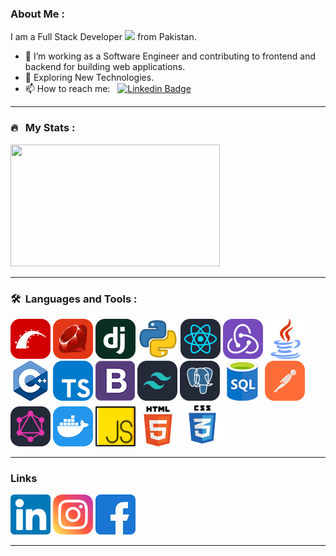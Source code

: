 ### About Me :

I am a Full Stack Developer <img src="https://media.giphy.com/media/WUlplcMpOCEmTGBtBW/giphy.gif" width="30"> from Pakistan.

- 🔭 I’m working as a Software Engineer and contributing to frontend and backend for building web applications.
- 🌱 Exploring New Technologies.
- 📫 How to reach me: &nbsp; [![Linkedin Badge](https://img.shields.io/badge/-NoumanShah-blue?style=flat&logo=Linkedin&logoColor=white)](https://www.linkedin.com/in/syednouman042/)

---

### 🔥 &nbsp; My Stats :

<div>
  <img height="195" src="https://github-readme-stats.vercel.app/api/top-langs/?username=NoumanShah436&layout=compact&langs_count=6&theme=tokyonight&hide_border=true" width="335px"/>
</div>

<!-- [![GitHub Streak](http://github-readme-streak-stats.herokuapp.com?user=NoumanShah436&theme=dark&background=000000)](https://git.io/streak-stats)

[![Top Langs](https://github-readme-stats.vercel.app/api/top-langs/?username=NoumanShah436&layout=compact&theme=vision-friendly-dark)](https://github.com/anuraghazra/github-readme-stats) -->

---

### 🛠 &nbsp;Languages and Tools :

<span><img src="assets/Rails.svg" height="64px"></span>
<span><img src="assets/Ruby.svg" height="64px"></span>
<span><img src="assets/Django.svg" height="64px"></span>
<span><img src="assets/python.png" height="64px"></span>
<span><img src="assets/React-Dark.svg" height="64px"></span>
<span><img src="assets/Redux.svg" height="64px"></span>
<span><img src="assets/java_.png" height="64px"></span>
<span><img src="assets/cpp.png" height="64px"></span>
<span><img src="assets/TypeScript.svg" height="64px"></span>
<span><img src="assets/bootstrap.png" height="64px"></span>
<span><img src="assets/TailwindCSS-Dark.svg" height="64px"></span>
<span><img src="assets/PostgreSQL-Dark.svg" height="64px"></span>
<span><img src="assets/sql.png" height="64px"></span>
<span><img src="assets/Postman.svg" height="64px"></span>
<span><img src="assets/GraphQL-Dark.svg" height="64px"></span>
<span><img src="assets/Docker.svg" height="64px"></span>
<span><img src="assets/js.png" height="64px"></span>
<span><img src="assets/html_.png" height="64px"></span>
<span><img src="assets/css_.png" height="70px"></span>

---

<h3>Links</h3>

<span><a  href="https://www.linkedin.com/in/syednouman042/" target="_blank" ><img src="assets/linkedin.png" height=64></a></span>
<span><a  href="https://www.instagram.com/noumanshah042/" target="_blank" ><img src="assets/instagram.png" height=64></a></span>
<span><a href="https://www.facebook.com/nouman.shah.378199"  target="_blank"><img src="assets/facebook.png" height=64></a></span>

---

<!--
**NoumanShah042/NoumanShah042** is a ✨ _special_ ✨ repository because its `README.md` (this file) appears on your GitHub profile.

Here are some ideas to get you started:

- 🔭 I’m currently working on ...
- 🌱 I’m currently learning ...
- 👯 I’m looking to collaborate on ...
- 🤔 I’m looking for help with ...
- 💬 Ask me about ...
- 📫 How to reach me: ...
- 😄 Pronouns: ...
- ⚡ Fun fact: ...

find icons here: https://github.com/tandpfun/skill-icons?tab=readme-ov-file
-->
